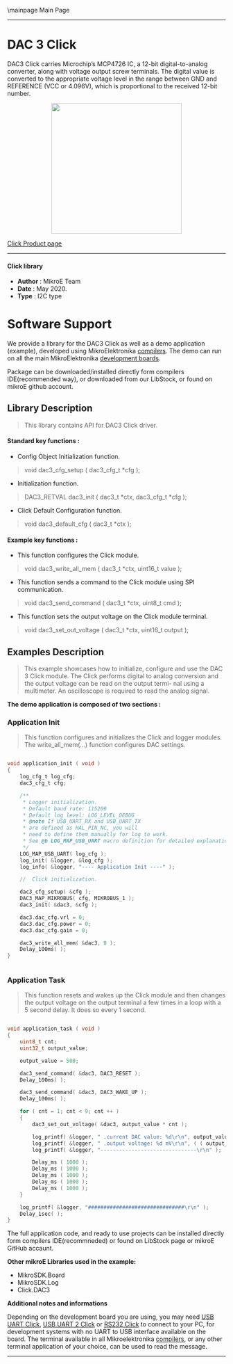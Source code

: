 \mainpage Main Page
 
---
# DAC 3 Click

DAC3 Click carries Microchip’s MCP4726 IC, a 12-bit digital-to-analog converter, along with voltage output screw terminals. The digital value is converted to the appropriate voltage level in the range between GND and REFERENCE (VCC or 4.096V), which is proportional to the received 12-bit number.

<p align="center">
  <img src="https://download.mikroe.com/images/click_for_ide/dac3_click.png" height=300px>
</p>


[Click Product page](https://www.mikroe.com/dac3-click)

---


#### Click library 

- **Author**        : MikroE Team
- **Date**          : May 2020.
- **Type**          : I2C type


# Software Support

We provide a library for the DAC3 Click 
as well as a demo application (example), developed using MikroElektronika 
[compilers](https://shop.mikroe.com/compilers). 
The demo can run on all the main MikroElektronika [development boards](https://shop.mikroe.com/development-boards).

Package can be downloaded/installed directly form compilers IDE(recommended way), or downloaded from our LibStock, or found on mikroE github account. 

## Library Description

> This library contains API for DAC3 Click driver.

#### Standard key functions :

- Config Object Initialization function.
> void dac3_cfg_setup ( dac3_cfg_t *cfg ); 
 
- Initialization function.
> DAC3_RETVAL dac3_init ( dac3_t *ctx, dac3_cfg_t *cfg );

- Click Default Configuration function.
> void dac3_default_cfg ( dac3_t *ctx );


#### Example key functions :

- This function configures the Click module.
> void dac3_write_all_mem ( dac3_t *ctx, uint16_t value );
 
- This function sends a command to the Click module using SPI communication.
> void dac3_send_command ( dac3_t *ctx, uint8_t cmd );

- This function sets the output voltage on the Click module terminal.
> void dac3_set_out_voltage ( dac3_t *ctx, uint16_t output );

## Examples Description

> This example showcases how to initialize, configure and use the DAC 3 Click module. The Click
  performs digital to analog conversion and the output voltage can be read on the output termi-
  nal using a multimeter. An oscilloscope is required to read the analog signal. 

**The demo application is composed of two sections :**

### Application Init 

> This function configures and initializes the Click and logger modules. The write_all_mem(...)
  function configures DAC settings. 

```c

void application_init ( void )
{
    log_cfg_t log_cfg;
    dac3_cfg_t cfg;

    /** 
     * Logger initialization.
     * Default baud rate: 115200
     * Default log level: LOG_LEVEL_DEBUG
     * @note If USB_UART_RX and USB_UART_TX 
     * are defined as HAL_PIN_NC, you will 
     * need to define them manually for log to work. 
     * See @b LOG_MAP_USB_UART macro definition for detailed explanation.
     */
    LOG_MAP_USB_UART( log_cfg );
    log_init( &logger, &log_cfg );
    log_info( &logger, "---- Application Init ----" );

    //  Click initialization.

    dac3_cfg_setup( &cfg );
    DAC3_MAP_MIKROBUS( cfg, MIKROBUS_1 );
    dac3_init( &dac3, &cfg );

    dac3.dac_cfg.vrl = 0;
    dac3.dac_cfg.power = 0;
    dac3.dac_cfg.gain = 0;

    dac3_write_all_mem( &dac3, 0 );
    Delay_100ms( );
}
  
```

### Application Task

> This function resets and wakes up the Click module and then changes the output voltage on the
  output terminal a few times in a loop with a 5 second delay. It does so every 1 second. 

```c

void application_task ( void )
{
    uint8_t cnt;
    uint32_t output_value;

    output_value = 500;

    dac3_send_command( &dac3, DAC3_RESET );
    Delay_100ms( );

    dac3_send_command( &dac3, DAC3_WAKE_UP );
    Delay_100ms( );

    for ( cnt = 1; cnt < 9; cnt ++ )
    {
        dac3_set_out_voltage( &dac3, output_value * cnt );

        log_printf( &logger, " .current DAC value: %d\r\n", output_value * cnt );
        log_printf( &logger, " .output voltage: %d mV\r\n", ( ( output_value * cnt ) * 79 ) / 64 );
        log_printf( &logger, "-------------------------------\r\n" );

        Delay_ms ( 1000 );
        Delay_ms ( 1000 );
        Delay_ms ( 1000 );
        Delay_ms ( 1000 );
        Delay_ms ( 1000 );
    }

    log_printf( &logger, "###############################\r\n" );
    Delay_1sec( );
} 

```

The full application code, and ready to use projects can be  installed directly form compilers IDE(recommneded) or found on LibStock page or mikroE GitHub accaunt.

**Other mikroE Libraries used in the example:** 

- MikroSDK.Board
- MikroSDK.Log
- Click.DAC3

**Additional notes and informations**

Depending on the development board you are using, you may need 
[USB UART Click](https://shop.mikroe.com/usb-uart-click), 
[USB UART 2 Click](https://shop.mikroe.com/usb-uart-2-click) or 
[RS232 Click](https://shop.mikroe.com/rs232-click) to connect to your PC, for 
development systems with no UART to USB interface available on the board. The 
terminal available in all Mikroelektronika 
[compilers](https://shop.mikroe.com/compilers), or any other terminal application 
of your choice, can be used to read the message.



---
